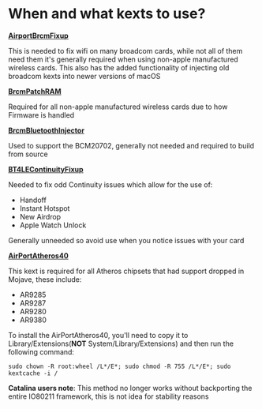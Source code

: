 # When and what kexts to use?

**[AirportBrcmFixup](https://github.com/acidanthera/AirportBrcmFixup)**

This is needed to fix wifi on many broadcom cards, while not all of them need them it's generally required when using non-apple manufactured wireless cards. This also has the added functionality of injecting old broadcom kexts into newer versions of macOS

**[BrcmPatchRAM](https://github.com/RehabMan/OS-X-BrcmPatchRAM)**

Required for all non-apple manufactured wireless cards due to how Firmware is handled


**[BrcmBluetoothInjector](https://github.com/RehabMan/OS-X-BrcmPatchRAM)**

Used to support the BCM20702, generally not needed and required to build from source

**[BT4LEContinuityFixup](https://github.com/acidanthera/BT4LEContinuityFixup)**

Needed to fix odd Continuity issues which allow for the use of:
* Handoff
* Instant Hotspot
* New Airdrop
* Apple Watch Unlock

Generally unneeded so avoid use when you notice issues with your card

**[AirPortAtheros40](https://github.com/khronokernel/Wifi-Buyers-Guide/blob/master/AirPortAtheros40.kext.zip)**

This kext is required for all Atheros chipsets that had support dropped in Mojave, these include:
* AR9285
* AR9287
* AR9280
* AR9380

To install the AirPortAtheros40, you'll need to copy it to Library/Extensions(**NOT** System/Library/Extensions) and then run the following command:
```
sudo chown -R root:wheel /L*/E*; sudo chmod -R 755 /L*/E*; sudo kextcache -i /
```

**Catalina users note**: This method no longer works without backporting the entire IO80211 framework, this is not idea for stability reasons



